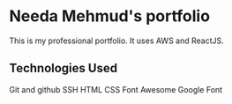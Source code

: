 # Needa Mehmud's portfolio
This is my professional portfolio. It uses AWS and ReactJS.

## Technologies Used

Git and github
SSH
HTML
CSS
Font Awesome
Google Font
